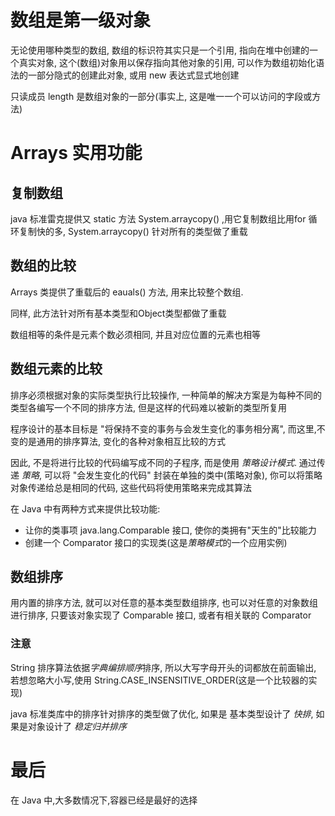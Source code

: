 # 数组是第一级对象
无论使用哪种类型的数组, 数组的标识符其实只是一个引用, 指向在堆中创建的一个真实对象, 这个(数组)对象用以保存指向其他对象的引用, 可以作为数组初始化语法的一部分隐式的创建此对象, 或用 new 表达式显式地创建

只读成员 length 是数组对象的一部分(事实上, 这是唯一一个可以访问的字段或方法)

# Arrays 实用功能

## 复制数组

java 标准雷克提供又 static 方法 System.arraycopy() ,用它复制数组比用for 循环复制快的多, System.arraycopy() 针对所有的类型做了重载

## 数组的比较
Arrays 类提供了重载后的 eauals() 方法, 用来比较整个数组.

同样, 此方法针对所有基本类型和Object类型都做了重载

数组相等的条件是元素个数必须相同, 并且对应位置的元素也相等

## 数组元素的比较
排序必须根据对象的实际类型执行比较操作, 一种简单的解决方案是为每种不同的类型各编写一个不同的排序方法, 但是这样的代码难以被新的类型所复用

程序设计的基本目标是 "将保持不变的事务与会发生变化的事务相分离", 而这里,不变的是通用的排序算法, 变化的各种对象相互比较的方式

因此, 不是将进行比较的代码编写成不同的子程序, 而是使用 *策略设计模式*. 通过传递 *策略*, 可以将 "会发生变化的代码" 封装在单独的类中(策略对象), 你可以将策略对象传递给总是相同的代码, 这些代码将使用策略来完成其算法

在 Java 中有两种方式来提供比较功能:
* 让你的类事项 java.lang.Comparable 接口, 使你的类拥有"天生的"比较能力
* 创建一个 Comparator 接口的实现类(这是*策略模式*的一个应用实例)

## 数组排序
用内置的排序方法, 就可以对任意的基本类型数组排序, 也可以对任意的对象数组进行排序, 只要该对象实现了 Comparable 接口, 或者有相关联的 Comparator

### 注意
String 排序算法依据*字典编排顺序*排序, 所以大写字母开头的词都放在前面输出, 若想忽略大小写,使用 String.CASE_INSENSITIVE_ORDER(这是一个比较器的实现)

java 标准类库中的排序针对排序的类型做了优化, 如果是 基本类型设计了 *快排*, 如果是对象设计了 *稳定归并排序*

# 最后

在 Java 中,大多数情况下,容器已经是最好的选择
